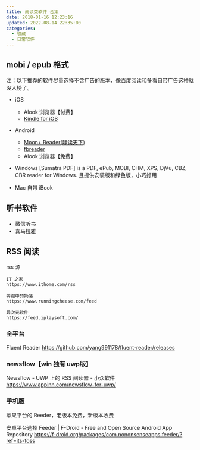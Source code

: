 ```yaml
---
title: 阅读类软件 合集
date: 2018-01-16 12:23:16
updated: 2022-08-14 22:35:00
categories:
  - 收藏
  - 日常软件
---
```


## mobi / epub 格式

注：以下推荐的软件尽量选择不含广告的版本，像百度阅读和多看自带广告这种就没入榜了。

* iOS
  * Alook 浏览器【付费】
  * [Kindle for iOS](http://sj.qq.com/myapp/detail.htm?apkName=com.amazon.kindlefc)

* Android
  * [Moon+ Reader(静读天下)](http://www.moondownload.com/)
  * [fbreader](https://fbreader.org/)
  * Alook 浏览器【免费】

* Windows
[Sumatra PDF] is a PDF, ePub, MOBI, CHM, XPS, DjVu, CBZ, CBR reader for Windows. 且提供安装版和绿色版，小巧好用

* Mac
自带 iBook

## 听书软件

* 微信听书
* 喜马拉雅

## RSS 阅读

rss 源

```text
IT 之家
https://www.ithome.com/rss

奔跑中的奶酪
https://www.runningcheese.com/feed

异次元软件
https://feed.iplaysoft.com/
```

### 全平台

Fluent Reader
<https://github.com/yang991178/fluent-reader/releases>

### newsflow【win 独有 uwp版】

Newsflow - UWP 上的 RSS 阅读器 - 小众软件
<https://www.appinn.com/newsflow-for-uwp/>

### 手机版

苹果平台的 Reeder，老版本免费，新版本收费

安卓平台选择 Feeder | F-Droid - Free and Open Source Android App Repository
<https://f-droid.org/packages/com.nononsenseapps.feeder/?ref=its-foss>
